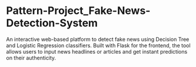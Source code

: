 # Pattern-Project_Fake-News-Detection-System
An interactive web-based platform to detect fake news using Decision Tree and Logistic Regression classifiers. Built with Flask for the frontend, the tool allows users to input news headlines or articles and get instant predictions on their authenticity.
